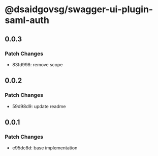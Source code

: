 # @dsaidgovsg/swagger-ui-plugin-saml-auth

## 0.0.3

### Patch Changes

- 83fd998: remove scope

## 0.0.2

### Patch Changes

- 59d98d9: update readme

## 0.0.1

### Patch Changes

- e95dc8d: base implementation
